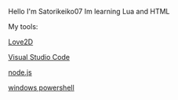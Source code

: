 <p>Hello I'm Satorikeiko07 Im learning Lua and HTML</p>

My tools:

<a href="https://love2d.org/">Love2D<a>

<a href="https://code.visualstudio.com/">Visual Studio Code<a>

<a href="https://nodejs.org/en/">node.js<a>

<a href="">windows powershell<a>
